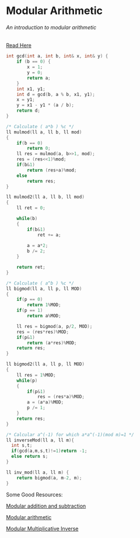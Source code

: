 # Modular Arithmetic

###### An introduction to modular arithmetic

[Read Here](https://codeforces.com/blog/entry/72527)

```cpp
int gcd(int a, int b, int& x, int& y) {
    if (b == 0) {
        x = 1;
        y = 0;
        return a;
    }
    int x1, y1;
    int d = gcd(b, a % b, x1, y1);
    x = y1;
    y = x1 - y1 * (a / b);
    return d;
}

/* Calculate ( a*b ) %c */
ll mulmod(ll a, ll b, ll mod)
{
    if(b == 0)
        return 0;
    ll res = mulmod(a, b>>1, mod);
    res = (res<<1)%mod;
    if(b&1)
        return (res+a)%mod;
    else
        return res;
}

ll mulmod2(ll a, ll b, ll mod)
{
    ll ret = 0;

    while(b)
    {
        if(b&1)
            ret += a;
        
        a = a*2;
        b /= 2;
    }

    return ret;
}

/* Calculate ( a^b ) %c */
ll bigmod(ll a, ll p, ll MOD)
{
    if(p == 0)
        return 1%MOD;
    if(p == 1)
        return a%MOD;

    ll res = bigmod(a, p/2, MOD);
    res = (res*res)%MOD;
    if(p&1)
        return (a*res)%MOD;
    return res;
}

ll bigmod2(ll a, ll p, ll MOD)
{
    ll res = 1%MOD;
    while(p)
    {
        if(p&1)
            res = (res*a)%MOD;
        a = (a*a)%MOD;
        p /= 1;
    }
    return res;
}

/* Calcular a^(-1) for which a*a^(-1)(mod m)=1 */
ll inverseMod(ll a, ll m){
  int s,t;
  if(gcd(a,m,s,t)!=1)return -1;
  else return s;
}

ll inv_mod(ll a, ll m) {
    return bigmod(a, m-2, m);
}
```

Some Good Resources:

[Modular addition and subtraction](https://www.khanacademy.org/computing/computer-science/cryptography/modarithmetic/a/modular-addition-and-subtraction)

[Modular arithmetic](https://brilliant.org/wiki/modular-arithmetic/)

[Modular Multiplicative Inverse](https://www.geeksforgeeks.org/multiplicative-inverse-under-modulo-m/)
